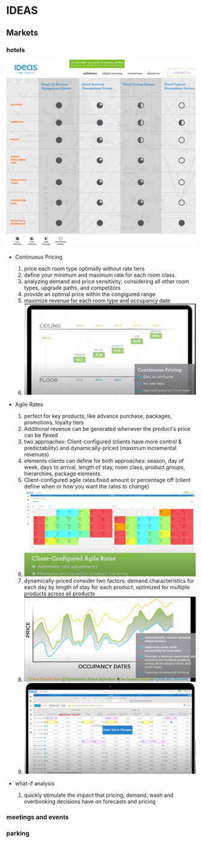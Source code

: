 # IDEAS

## Markets
### hotels
![pic](IDeaS-G3-RMS-Revenue-Management-Strategies-Software-Solutions.png)

- Continuous Pricing
    1. price each room type optimally without rate tiers
    2. define your minimum and maximum rate for each room class.
    3. analyzing demand and price sensitivity; considering all other room types, upgrade paths, and competitors
    4. provide an optimal price within the congigured range
    5. maximize revenue for each room type and occupancy date
    6. ![pic](continuous_pricing.png)

-  Agile Rates
    1. perfect for key products, like advance purchase, packages, promotions, loyalty tiers
    2. Additional revenue can be generated whenever the product's price can be flexed
    3. two approaches: Client-configured (clients have more control & predictability) and dynamically-priced (maximum incremental revenues)
    4. elements clients can define for both approaches: season, day of week, days to arrival, length of stay, room class, product groups, hierarchies, package elements.
    5. Client-configured agile rates:fixed amount or percentage off (client define when or how you want the rates to change)
    6. ![pic](agile_rates_client.png)
    7. dynamically-priced consider two factors: demand characteristics for each day by length of stay for each product; optimized for multiple products across all products
    8. ![pic](agile_rates_dynamical.png)
    9. ![pic](pricing_enhance.png)

- what-if analysis
    1. quickly stimulate the impact that pricing, demand, wash and overbooking decisions have on forecasts and pricing

### meetings and events
### parking